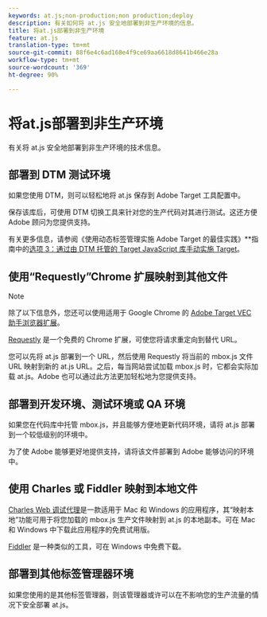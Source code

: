 ```yaml
---
keywords: at.js;non-production;non production;deploy
description: 有关如何将 at.js 安全地部署到非生产环境的信息。
title: 将at.js部署到非生产环境
feature: at.js
translation-type: tm+mt
source-git-commit: 88f6e4c6ad168e4f9ce69aa6618d8641b466e28a
workflow-type: tm+mt
source-wordcount: '369'
ht-degree: 90%

---
```



# 将at.js部署到非生产环境

有关将 at.js 安全地部署到非生产环境的技术信息。

## 部署到 DTM 测试环境

如果您使用 DTM，则可以轻松地将 at.js 保存到 Adobe Target 工具配置中。

保存该库后，可使用 DTM 切换工具来针对您的生产代码对其进行测试。这还方便 Adobe 顾问为您提供支持。

有关更多信息，请参阅《使用动态标签管理实施 Adobe Target 的最佳实践》**&#x200B;指南中的[选项 3：通过由 DTM 托管的 Target JavaScript 库手动实施 Target](https://experienceleague.adobe.com/docs/dtm/implementing/target/add-target/t-implementing-target-manually-js-hosted-dtm.html)。

## 使用“Requestly”Chrome 扩展映射到其他文件

>[!NOTE]
>
>除了以下信息外，您还可以使用适用于 Google Chrome 的 [Adobe Target VEC 助手浏览器扩展](/help/c-experiences/c-visual-experience-composer/r-troubleshoot-composer/vec-helper-browser-extension.md)。

[Requestly](https://chrome.google.com/webstore/detail/requestly/mdnleldcmiljblolnjhpnblkcekpdkpa?hl=en) 是一个免费的 Chrome 扩展，可使您将请求重定向到替代 URL。

您可以先将 at.js 部署到一个 URL，然后使用 Requestly 将当前的 mbox.js 文件 URL 映射到新的 at.js URL。之后，每当网站尝试加载 mbox.js 时，它都会实际加载 at.js。Adobe 也可以通过此方法更加轻松地为您提供支持。

## 部署到开发环境、测试环境或 QA 环境

如果您在代码库中托管 mbox.js，并且能够方便地更新代码环境，请将 at.js 部署到一个较低级别的环境中。

为了使 Adobe 能够更好地提供支持，请将该文件部署到 Adobe 能够访问的环境中。

## 使用 Charles 或 Fiddler 映射到本地文件

[Charles Web 调试代理](https://www.charlesproxy.com/)是一款适用于 Mac 和 Windows 的应用程序，其“映射本地”功能可用于将您加载的 mbox.js 生产文件映射到 at.js 的本地副本。可在 Mac 和 Windows 中下载此应用程序的免费试用版。

[Fiddler](https://www.telerik.com/fiddler) 是一种类似的工具，可在 Windows 中免费下载。

## 部署到其他标签管理器环境

如果您使用的是其他标签管理器，则该管理器或许可以在不影响您的生产流量的情况下安全部署 at.js。